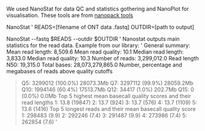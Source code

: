 We used NanoStat for data QC and statistics gothering and NanoPlot for visualisation. These tools are from [nanopack tools](https://github.com/wdecoster/nanopack)

NanoStat
'
READS=[filename of ONT data .fastq]
OUTDIR=[path to output]

NanoStat --fastq $READS --outdir $OUTDIR
'
Nanostat outputs main statistics for the read data. Example from our library:
'
General summary:        
Mean read length:                 8,509.6
Mean read quality:                   10.1
Median read length:               3,833.0
Median read quality:                 10.3
Number of reads:              3,299,012.0
Read length N50:                 19,315.0
Total bases:             28,073,279,865.0
Number, percentage and megabases of reads above quality cutoffs
>Q5:	3299012 (100.0%) 28073.3Mb
>Q7:	3297112 (99.9%) 28059.2Mb
>Q10:	1994146 (60.4%) 17513.7Mb
>Q12:	34417 (1.0%) 202.7Mb
>Q15:	0 (0.0%) 0.0Mb
Top 5 highest mean basecall quality scores and their read lengths
1:	13.8 (19847)
2:	13.7 (924)
3:	13.7 (576)
4:	13.7 (1109)
5:	13.6 (1416)
Top 5 longest reads and their mean basecall quality score
1:	298483 (9.9)
2:	292246 (7.4)
3:	291487 (9.9)
4:	273986 (7.4)
5:	262854 (7.6)
'

